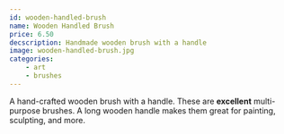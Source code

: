 ```yaml
---
id: wooden-handled-brush
name: Wooden Handled Brush
price: 6.50
decscription: Handmade wooden brush with a handle
image: wooden-handled-brush.jpg
categories:
    - art
    - brushes
---
```

A hand-crafted wooden brush with a handle. These are **excellent** multi-purpose brushes. A long wooden handle makes them great for painting, sculpting, and more.